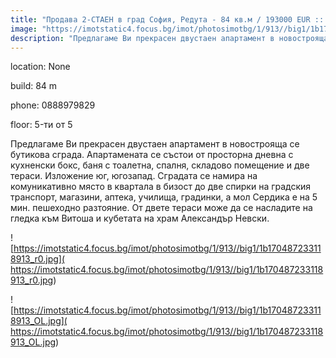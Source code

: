 ```yaml
---
title: "Продава 2-СТАЕН в град София, Редута - 84 кв.м / 193000 EUR :: imot.bg Обява"
image: "https://imotstatic4.focus.bg/imot/photosimotbg/1/913//big1/1b170487233118913_Wy.jpg"
description: "Предлагаме Ви прекрасен двустаен апартамент в новострояща се бутикова сграда. Апартамената се състои от просторна дневна с кухненски бокс, баня с тоалетна, спалня, складово помещение и две тераси. Изложение юг, югозапад. Сградата се намира на комуникативно място в квартала в бизост до две спирки на градския транспорт, магазини, аптека, училища, градинки, а мол Сердика е на 5 мин. пешеходно разтояние. От двете тераси може да се насладите на гледка към Витоша и кубетата на храм Александър Невски."
---
```


location: None

build: 84 m

phone: 0888979829

floor: 5-ти от 5

Предлагаме Ви прекрасен двустаен апартамент в новострояща се бутикова сграда. Апартамената се състои от просторна дневна с кухненски бокс, баня с тоалетна, спалня, складово помещение и две тераси. Изложение юг, югозапад. Сградата се намира на комуникативно място в квартала в бизост до две спирки на градския транспорт, магазини, аптека, училища, градинки, а мол Сердика е на 5 мин. пешеходно разтояние. От двете тераси може да се насладите на гледка към Витоша и кубетата на храм Александър Невски.


![https://imotstatic4.focus.bg/imot/photosimotbg/1/913//big1/1b170487233118913_r0.jpg]( https://imotstatic4.focus.bg/imot/photosimotbg/1/913//big1/1b170487233118913_r0.jpg)


![https://imotstatic4.focus.bg/imot/photosimotbg/1/913//big1/1b170487233118913_OL.jpg]( https://imotstatic4.focus.bg/imot/photosimotbg/1/913//big1/1b170487233118913_OL.jpg)


